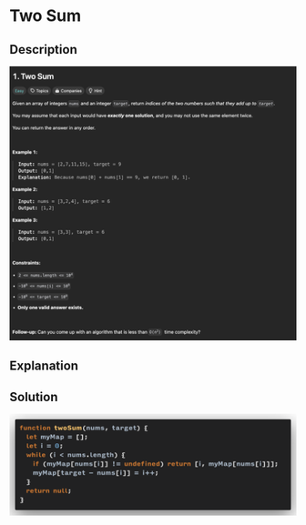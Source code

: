 # Two Sum

## Description

![description](./../../.github/assets/ss1.png)

## Explanation

## Solution

![solution](./../../.github/assets/code1.png)